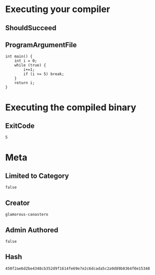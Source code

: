 # Executing your compiler

## ShouldSucceed

## ProgramArgumentFile

```
int main() {
    int i = 0;
    while (true) {
        i+=1;
        if (i >= 5) break;
    }
    return i;
}
```

# Executing the compiled binary

## ExitCode

```
5
```

# Meta

## Limited to Category

```
false
```

## Creator

```
glamorous-canastero
```

## Admin Authored

```
false
```

## Hash

```
450f2ae6d2be4348cb352d9f1614fe69e7e2c6dcada5c2a9d89b8364f0e15348
```
